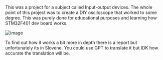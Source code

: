 This was a project for a subject called Input-output devices. 
The whole point of this project was to create a DIY osciloscope that worked to some degree.
This was purely done for educational purposes and learning how STM32F401 dev board works.

![image](https://github.com/ziga11/VIN-DIY-Osciloscope/assets/96791386/73b61a51-e584-4db3-8ed6-6a2f1af28ec6)


To find out how it works a bit more in depth there is a report but unfortunately its in Slovene. 
You could use GPT to translate it but IDK how accurate the translation will be.
